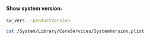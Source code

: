 #### Show system version:
```bash
sw_vers --productVersion
```
```bash
cat /System/Library/CoreServices/SystemVersion.plist
```
